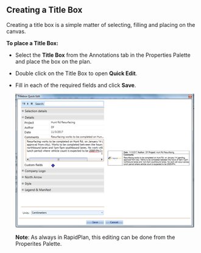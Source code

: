 ## Creating a Title Box

Creating a title box is a simple matter of selecting, filling and placing on the canvas. 

**To place a Title Box:**

 - Select the **Title Box** from the Annotations tab in the Properties Palette and place the box on the plan.
 - Double click on the Title Box to open **Quick Edit**.
 - Fill in each of the required fields and click **Save**.

    ![Filling_in_the_Title_Box_in_Quick_Edit](./assets/Filling_in_the_Title_Box_in_Quick_Edit.png)

    **Note**: As always in RapidPlan, this editing can be done from the Properites Palette.